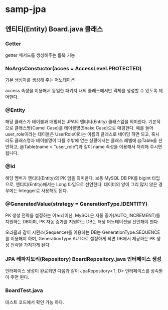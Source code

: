 # samp-jpa
## 엔티티(Entity)  Board.java 클래스

### Getter
getter 메서드를 생성해주는 롬복 기능

### NoArgsConstuctor(acces = AccessLevel.PROTECTED)
기본 생성자를 생성해 주는 어노테이션

access 속성을 이용해서 동일한 패키지 내의 클래스에서만 객체를 생성할 수 있도록 제어한다.

### @Entity
해당 클래스가 테이블과 매핑되는 JPA의 엔티티(Entity) 클래스임을 의미한다. 기본적으로 클래스명(Camel Case)를 테이블명(Snake Case)으로 매핑한다. 예를 들어 user_role이라는 테이블은 UserRole이라는 이름의 클래스로 네이밍 하면 되고, 혹시라도 클래스명과 테이블명이 다를 수밖에 없는 상황에서는 클래스 레벨에 @Table을 선언하고, @Table(name = "user_role")과 같이 name 속성을 이용해서 처리해 주시면 됩니다.

### @Id
해당 멤버가 엔티티(Entity)의 PK 임을 의미한다. 보통 MySQL DB PK를 bigint 타입으로, 엔티티(Entity)에서는 Long 타입으로 선언한다. 데이터의 양이 그리 많지 않은 경우에는 Integger로 사용해도 된다.

### @GeneratedValue(strategy = GenerationType.IDENTITY)
PK 생성 전략을 설정하는 어노테이션, MySQL은 자동 증가(AUTO_INCREMENT)를 지원하는 DB이며, PK 자동 증가를 지원하는 DB는 해당 어노테이션을 선언해야 한다.

오라클과 같이 시퀀스(Sequence)를 이용하는 DB는 GenerationType.SEQUENCE를 이용해야 하며, GenerationType.AUTO로 설정하게 되면 DB에서 제공하는 PK 생성 전략을 가져가게 된다.

### JPA 레파지토리(Repository) BoardRepository.java 인터페이스 생성
인터페이스 생성이 완료되면 다음과 같이 JpaRepository<T, D> 인터페이스를 상속받아 주면 된다. 

### BoardTest.java
테스트 코드에서 확인 가능 하다.
